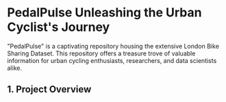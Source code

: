 # PedalPulse Unleashing the Urban Cyclist's Journey
"PedalPulse" is a captivating repository housing the extensive London Bike Sharing Dataset. This repository offers a treasure trove of valuable information for urban cycling enthusiasts, researchers, and data scientists alike.

## 1. Project Overview

